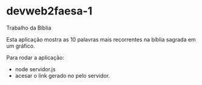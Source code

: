 # devweb2faesa-1
Trabalho da Bíblia

Esta aplicação mostra as 10 palavras mais recorrentes na bíblia sagrada em um gráfico.

Para rodar a aplicação: 

- node servidor.js
- acesar o link gerado no pelo servidor.
